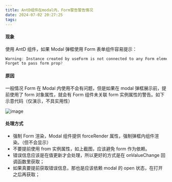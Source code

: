 ```yaml
---
title: AntD组件在modal内，Form警告警告情况
date: 2024-07-02 20:27:25
tags:
---
```


#### 现象

使用 AntD 组件，如果 Modal 弹框使用 Form 表单组件容易提示：

```javascript
Warning: Instance created by useForm is not connected to any Form element.
Forget to pass form prop?
```

<!--more-->

#### 原因

一般情况 Form 在 Modal 内使用不会有问题，但是如果在 modal 弹框展示前，提前使用了 form 对象属性，就会有 Form 组件未关联 form 实例属性的警告。如下示意代码（仅演示，不具实用性）

![image](https://github.com/xkrabb/xkrabb.github.io/assets/8550870/6e8828ab-e44b-4788-9e7e-7468810c11f3)

#### 处理方式

- 强制 Form 渲染，Modal 组件提供 forceRender 属性，强制弹框内组件渲染。（但不会显示）
- 不要提前使用 from 实例属性，如上截图，应该避免 form 作为依赖。
- 错误信息应该是在值更新才会处理，所以更好的方式是在 onValueChange 回调函数里获取；
- 如果真要提前获取错误信息，那也是应该依赖 modal 的 open 状态，在打开之后再获取；
